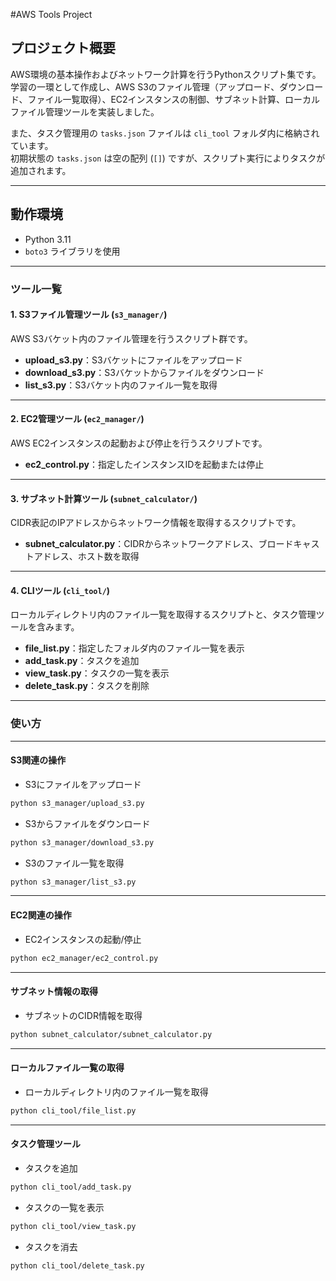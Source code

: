 #AWS Tools Project

## プロジェクト概要
AWS環境の基本操作およびネットワーク計算を行うPythonスクリプト集です。  
学習の一環として作成し、AWS S3のファイル管理（アップロード、ダウンロード、ファイル一覧取得）、EC2インスタンスの制御、サブネット計算、ローカルファイル管理ツールを実装しました。  

また、タスク管理用の `tasks.json` ファイルは `cli_tool` フォルダ内に格納されています。  
初期状態の `tasks.json` は空の配列 (`[]`) ですが、スクリプト実行によりタスクが追加されます。

---

## 動作環境

- Python 3.11  
- `boto3` ライブラリを使用  

---

### ツール一覧

#### 1. S3ファイル管理ツール (`s3_manager/`)  
AWS S3バケット内のファイル管理を行うスクリプト群です。

- **upload_s3.py**：S3バケットにファイルをアップロード  
- **download_s3.py**：S3バケットからファイルをダウンロード  
- **list_s3.py**：S3バケット内のファイル一覧を取得  

---

#### 2. EC2管理ツール (`ec2_manager/`)  
AWS EC2インスタンスの起動および停止を行うスクリプトです。

- **ec2_control.py**：指定したインスタンスIDを起動または停止  

---

#### 3. サブネット計算ツール (`subnet_calculator/`)  
CIDR表記のIPアドレスからネットワーク情報を取得するスクリプトです。

- **subnet_calculator.py**：CIDRからネットワークアドレス、ブロードキャストアドレス、ホスト数を取得  

---

#### 4. CLIツール (`cli_tool/`)  
ローカルディレクトリ内のファイル一覧を取得するスクリプトと、タスク管理ツールを含みます。

- **file_list.py**：指定したフォルダ内のファイル一覧を表示  
- **add_task.py**：タスクを追加  
- **view_task.py**：タスクの一覧を表示  
- **delete_task.py**：タスクを削除   

---

### 使い方

---

#### **S3関連の操作**

- S3にファイルをアップロード

```bash
python s3_manager/upload_s3.py
```

- S3からファイルをダウンロード  

```bash
python s3_manager/download_s3.py
```

- S3のファイル一覧を取得    

```bash
python s3_manager/list_s3.py
```  

---

####  **EC2関連の操作**

- EC2インスタンスの起動/停止  

```bash
python ec2_manager/ec2_control.py
```

---

####  **サブネット情報の取得**

- サブネットのCIDR情報を取得  

```bash
python subnet_calculator/subnet_calculator.py
```

---

####  **ローカルファイル一覧の取得**

- ローカルディレクトリ内のファイル一覧を取得  

```bash
python cli_tool/file_list.py
```  

---

#### **タスク管理ツール**

- タスクを追加

```bash
python cli_tool/add_task.py
```

- タスクの一覧を表示

```bash
python cli_tool/view_task.py
```

- タスクを消去

```bash
python cli_tool/delete_task.py
```
